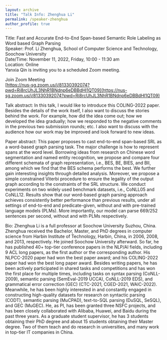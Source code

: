 ```yaml
---
layout: archive
title: "Talk Info: Zhenghua Li"
permalink: /speaker-zhenghua
author_profile: true
---
```


Title: Fast and Accurate End-to-End Span-based Semantic Role Labeling as Word based Graph Parsing<br>
Speaker: Prof. Li Zhenghua, School of Computer Science and Technology, Soochow University<br>
Date/Time: November 11, 2022, Friday, 10:00 - 11:30 am<br>
Location: Online<br>
Yanxia Qin is inviting you to a scheduled Zoom meeting.

Join Zoom Meeting<br>
[https://nus-sg.zoom.us/j/81330392074?pwd=Ri8rcUhJL3NhR1BNdnp6eDBBdHl1QT09](https://nus-sg.zoom.us/j/81330392074?pwd=Ri8rcUhJL3NhR1BNdnp6eDBBdHl1QT09)


Talk abstract: In this talk, I would like to introduce this COLING-2022 paper. Besides the details of the work itself, I also want to discuss the stories behind the work. For example, how did the idea come out; how we developed the idea gradually; how we responded to the negative comments in the previous two submission rounds; etc. I also want to discuss with the audience how our work may be improved and look forward to new ideas.
	
Paper abstract: This paper proposes to cast end-to-end span-based SRL as a word-based graph parsing task. The major challenge is how to represent spans at the word level. Borrowing ideas from research on Chinese word segmentation and named entity recognition, we propose and compare four different schemata of graph representation, i.e., BES, BE, BIES, and BII, among which we find that the BES schema performs the best. We further gain interesting insights through detailed analysis. Moreover, we propose a simple constrained Viterbi procedure to ensure the legality of the output graph according to the constraints of the SRL structure. We conduct experiments on two widely used benchmark datasets, i.e., CoNLL05 and CoNLL12. Results show that our word-based graph parsing approach achieves consistently better performance than previous results, under all settings of end-to-end and predicate-given, without and with pre-trained language models (PLMs). More importantly, our model can parse 669/252 sentences per second, without and with PLMs respectively.
	
Bio: Zhenghua Li is a full professor at Soochow University Suzhou, China. Zhenghua received the Bachelor, Master, and PhD degrees in computer science from Harbin Institute of Technology, Harbin, China, in 2006, 2008, and 2013, respectively. He joined Soochow University afterward. So far, he has published 40+ top-tier conference papers in the NLP/AI fields, including 9 ACL long papers, as the first author or the corresponding author. His NLPCC-2020 paper had won the best paper award; and his COLING-2022 paper had won the best long paper award. Besides writing papers, he has been actively participated in shared tasks and competitions and has won the first place for multiple times, including tasks on syntax parsing (CoNLL-2009), semantic parsing (SemEval-2019 UCCA), CoNLL-2019 EDS), and grammatical error correction (GEC) (CTC-2021, CGED-2021, WAIC-2022). Meanwhile, he has been highly interested in and constantly engaged in constructing high-quality datasets for research on syntactic parsing (CODT), semantic parsing (MuCPAD), text-to-SQL parsing (DuSQL, SeSQL), and GEC (MuGEC). He, as PI, has been granted three NSFC projects, and has been closely collaborated with Alibaba, Huawei, and Baidu during the past three years. As a graduate student supervisor, he has 3 students obtaining their PhD degree and about 15 students obtaining their Master degree. Two of them teach and do research in universities, and many work in top-tier IT companies in China.